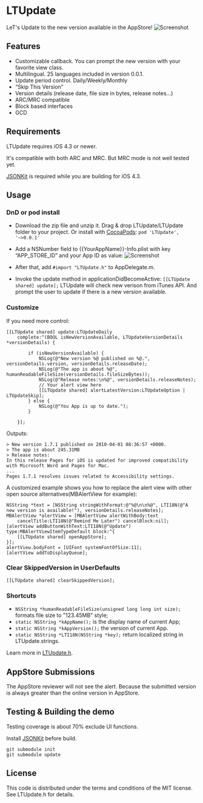 # LTUpdate
LeT's Update to the new version available in the AppStore!
![Screenshot](https://raw.github.com/lexrus/LTUpdate/master/LTUpdate%20Demo/Screenshot_Multilingual.jpg)

## Features
* Customizable callback. You can prompt the new version with your favorite view class.
* Multilingual. 25 languages included in version 0.0.1.
* Update period control. Daily/Weekly/Monthly
* “Skip This Version”
* Version details (release date, file size in bytes, release notes...)
* ARC/MRC compatible
* Block based interfaces
* GCD

## Requirements
LTUpdate requires iOS 4.3 or newer.

It's compatible with both ARC and MRC. But MRC mode is not well tested yet.

[JSONKit](https://github.com/johnezang/JSONKit) is required while you are building for iOS 4.3.


## Usage

### DnD or pod install
- Download the zip file and unzip it. Drag & drop LTUpdate/LTUpdate folder to your project.
Or install with [CocoaPods](https://github.com/CocoaPods/CocoaPods): ```pod 'LTUpdate', '~>0.0.1'```

- Add a NSNumber field to {{YourAppName}}-Info.plist with key “APP_STORE_ID” and your App ID as value:
![Screenshot](https://raw.github.com/lexrus/LTUpdate/master/LTUpdate%20Demo/Screenshot_APP_STORE_ID.png)

- After that, add ```#import "LTUpdate.h"``` to AppDelegate.m.

- Invoke the update method in applicationDidBecomeActive: ```[[LTUpdate shared] update];```
LTUpdate will check new verison from iTunes API. And prompt the user to update if there is a new version available.

### Customize

If you need more control:

```
[[LTUpdate shared] update:LTUpdateDaily
    complete:^(BOOL isNewVersionAvailable, LTUpdateVersionDetails *versionDetails) {
    
        if (isNewVersionAvailable) {
            NSLog(@"New version %@ published on %@.", versionDetails.version, versionDetails.releaseDate);
            NSLog(@"The app is about %@", humanReadableFileSize(versionDetails.fileSizeBytes));
            NSLog(@"Release notes:\n%@", versionDetails.releaseNotes);
            // Your alert view here
            [[LTUpdate shared] alertLatestVersion:LTUpdateOption | LTUpdateSkip];
        } else {
            NSLog(@"You App is up to date.");
        }
    
    }];
```
                     
Outputs:

```
> New version 1.7.1 published on 2010-04-01 08:36:57 +0000.
> The app is about 245.31MB
> Release notes:
In this release Pages for iOS is updated for improved compatibility with Microsoft Word and Pages for Mac.
...
Pages 1.7.1 resolves issues related to Accessibility settings.
```

A customized example shows you how to replace the alert view with other open source alternatives(MBAlertView for example):

```
NSString *text = [NSString stringWithFormat:@"%@\n\n%@", LTI18N(@"A new version is available!"), versionDetails.releaseNotes];
MBAlertView *alertView = [MBAlertView alertWithBody:text
    cancelTitle:LTI18N(@"Remind Me Later") cancelBlock:nil];
[alertView addButtonWithText:LTI18N(@"Update") type:MBAlertViewItemTypeDefault block:^{
    [[LTUpdate shared] openAppStore];
}];
alertView.bodyFont = [UIFont systemFontOfSize:11];
[alertView addToDisplayQueue];
```

### Clear SkippedVersion in UserDefaults

```[[LTUpdate shared] clearSkippedVersion];```

### Shortcuts

* ```NSString *humanReadableFileSize(unsigned long long int size);``` formats file size to "123.45MB" style;
* ```static NSString *kAppName();``` is the display name of current App;
* ```static NSString *kAppVersion();``` the version of current App.
* ```static NSString *LTI18N(NSString *key);``` return localized string in LTUpdate.strings.

Learn more in [LTUpdate.h](https://github.com/lexrus/LTUpdate/blob/master/LTUpdate/LTUpdate.h).


## AppStore Submissions

The AppStore reviewer will not see the alert. Because the submitted version is always greater than the online version in AppStore.


## Testing & Building the demo

Testing coverage is about 70% exclude UI functions.

Install [JSONKit](https://github.com/johnezang/JSONKit) before build.
```
git submodule init
git submodule update
```

## License
This code is distributed under the terms and conditions of the MIT license. See LTUpdate.h for details.
